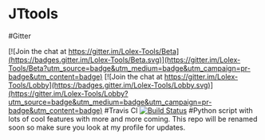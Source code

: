 # JTtools
#Gitter

[![Join the chat at https://gitter.im/Lolex-Tools/Beta](https://badges.gitter.im/Lolex-Tools/Beta.svg)](https://gitter.im/Lolex-Tools/Beta?utm_source=badge&utm_medium=badge&utm_campaign=pr-badge&utm_content=badge)
[![Join the chat at https://gitter.im/Lolex-Tools/Lobby](https://badges.gitter.im/Lolex-Tools/Lobby.svg)](https://gitter.im/Lolex-Tools/Lobby?utm_source=badge&utm_medium=badge&utm_campaign=pr-badge&utm_content=badge)
#Travis CI
[![Build Status](https://travis-ci.org/Monkeyboy2805/Lolex-Tools.svg?branch=master)](https://travis-ci.org/Monkeyboy2805/Lolex-Tools)
#Python script with lots of cool features with more and more coming. This repo will be renamed soon so make sure you look at my profile for updates.
